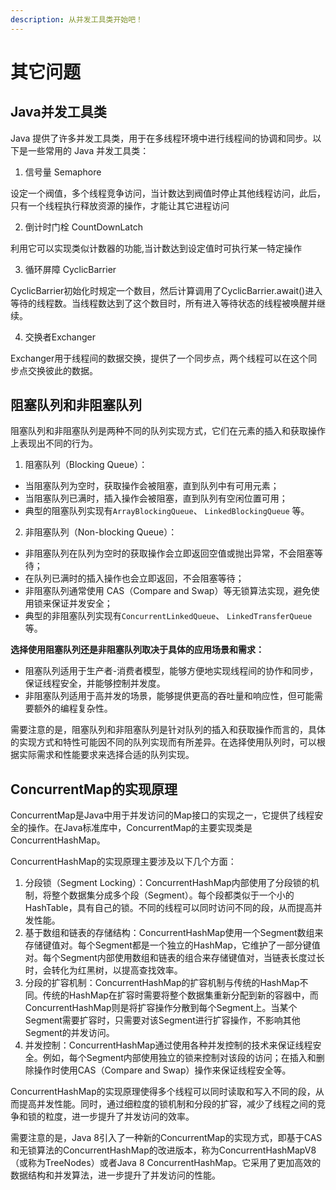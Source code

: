 ```yaml
---
description: 从并发工具类开始吧！
---
```


# 其它问题

## Java并发工具类

Java 提供了许多并发工具类，用于在多线程环境中进行线程间的协调和同步。以下是一些常用的 Java 并发工具类：

1. 信号量 Semaphore

设定一个阀值，多个线程竞争访问，当计数达到阀值时停止其他线程访问，此后，只有一个线程执行释放资源的操作，才能让其它进程访问

2. 倒计时门栓 CountDownLatch

利用它可以实现类似计数器的功能,当计数达到设定值时可执行某一特定操作

3. 循环屏障 CyclicBarrier

CyclicBarrier初始化时规定一个数目，然后计算调用了CyclicBarrier.await()进入等待的线程数。当线程数达到了这个数目时，所有进入等待状态的线程被唤醒并继续。

4. 交换者Exchanger

Exchanger用于线程间的数据交换，提供了一个同步点，两个线程可以在这个同步点交换彼此的数据。

## 阻塞队列和非阻塞队列

阻塞队列和非阻塞队列是两种不同的队列实现方式，它们在元素的插入和获取操作上表现出不同的行为。

1. 阻塞队列（Blocking Queue）：

* 当阻塞队列为空时，获取操作会被阻塞，直到队列中有可用元素；
* 当阻塞队列已满时，插入操作会被阻塞，直到队列有空闲位置可用；
* 典型的阻塞队列实现有`ArrayBlockingQueue`、 `LinkedBlockingQueue` 等。

2. 非阻塞队列（Non-blocking Queue）：

* 非阻塞队列在队列为空时的获取操作会立即返回空值或抛出异常，不会阻塞等待；
* 在队列已满时的插入操作也会立即返回，不会阻塞等待；
* 非阻塞队列通常使用 CAS（Compare and Swap）等无锁算法实现，避免使用锁来保证并发安全；
* 典型的非阻塞队列实现有`ConcurrentLinkedQueue`、 `LinkedTransferQueue` 等。

**选择使用阻塞队列还是非阻塞队列取决于具体的应用场景和需求：**

* 阻塞队列适用于生产者-消费者模型，能够方便地实现线程间的协作和同步，保证线程安全，并能够控制并发度。
* 非阻塞队列适用于高并发的场景，能够提供更高的吞吐量和响应性，但可能需要额外的编程复杂性。

需要注意的是，阻塞队列和非阻塞队列是针对队列的插入和获取操作而言的，具体的实现方式和特性可能因不同的队列实现而有所差异。在选择使用队列时，可以根据实际需求和性能要求来选择合适的队列实现。

## ConcurrentMap的实现原理

ConcurrentMap是Java中用于并发访问的Map接口的实现之一，它提供了线程安全的操作。在Java标准库中，ConcurrentMap的主要实现类是ConcurrentHashMap。

ConcurrentHashMap的实现原理主要涉及以下几个方面：

1. 分段锁（Segment Locking）：ConcurrentHashMap内部使用了分段锁的机制，将整个数据集分成多个段（Segment）。每个段都类似于一个小的HashTable，具有自己的锁。不同的线程可以同时访问不同的段，从而提高并发性能。
2. 基于数组和链表的存储结构：ConcurrentHashMap使用一个Segment数组来存储键值对。每个Segment都是一个独立的HashMap，它维护了一部分键值对。每个Segment内部使用数组和链表的组合来存储键值对，当链表长度过长时，会转化为红黑树，以提高查找效率。
3. 分段的扩容机制：ConcurrentHashMap的扩容机制与传统的HashMap不同。传统的HashMap在扩容时需要将整个数据集重新分配到新的容器中，而ConcurrentHashMap则是将扩容操作分散到每个Segment上。当某个Segment需要扩容时，只需要对该Segment进行扩容操作，不影响其他Segment的并发访问。
4. 并发控制：ConcurrentHashMap通过使用各种并发控制的技术来保证线程安全。例如，每个Segment内部使用独立的锁来控制对该段的访问；在插入和删除操作时使用CAS（Compare and Swap）操作来保证线程安全等。

ConcurrentHashMap的实现原理使得多个线程可以同时读取和写入不同的段，从而提高并发性能。同时，通过细粒度的锁机制和分段的扩容，减少了线程之间的竞争和锁的粒度，进一步提升了并发访问的效率。

需要注意的是，Java 8引入了一种新的ConcurrentMap的实现方式，即基于CAS和无锁算法的ConcurrentHashMap的改进版本，称为ConcurrentHashMapV8（或称为TreeNodes）或者Java 8 ConcurrentHashMap。它采用了更加高效的数据结构和并发算法，进一步提升了并发访问的性能。

